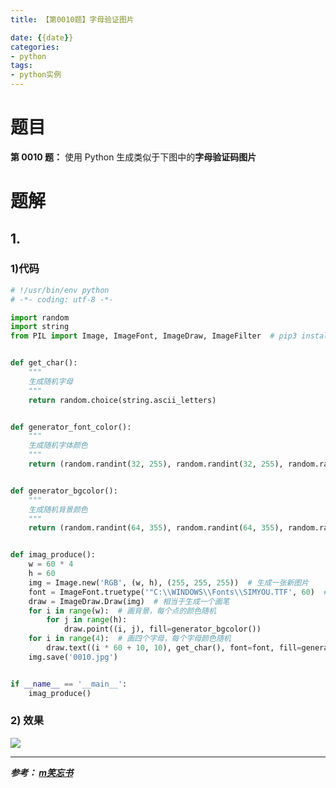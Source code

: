 ```yaml
---
title: 【第0010题】字母验证图片

date: {{date}}
categories:
- python
tags:
- python实例
---
```


# 题目

**第 0010 题：** 使用 Python 生成类似于下图中的**字母验证码图片**

# 题解
## 1.

### 1)代码
```python
# !/usr/bin/env python
# -*- coding: utf-8 -*-

import random
import string
from PIL import Image, ImageFont, ImageDraw, ImageFilter  # pip3 install Pillow


def get_char():
    """
    生成随机字母
    """
    return random.choice(string.ascii_letters)


def generator_font_color():
    """
    生成随机字体颜色
    """
    return (random.randint(32, 255), random.randint(32, 255), random.randint(32, 255))


def generator_bgcolor():
    """
    生成随机背景颜色
    """
    return (random.randint(64, 355), random.randint(64, 355), random.randint(64, 355))


def imag_produce():
    w = 60 * 4
    h = 60
    img = Image.new('RGB', (w, h), (255, 255, 255))  # 生成一张新图片
    font = ImageFont.truetype('"C:\\WINDOWS\\Fonts\\SIMYOU.TTF', 60)  # 第一个参数为字体文件，第二个参数为字体大小
    draw = ImageDraw.Draw(img)  # 相当于生成一个画笔
    for i in range(w):  # 画背景，每个点的颜色随机
        for j in range(h):
            draw.point((i, j), fill=generator_bgcolor())
    for i in range(4):  # 画四个字母，每个字母颜色随机
        draw.text((i * 60 + 10, 10), get_char(), font=font, fill=generator_font_color())
    img.save('0010.jpg')


if __name__ == '__main__':
    imag_produce()

```

### 2) 效果
![](https://i.loli.net/2019/12/08/tR9BfkLhJGz7U5i.jpg)



---
***参考：
[m笑忘书](https://blog.csdn.net/qq_24822271/article/details/102609456)***
